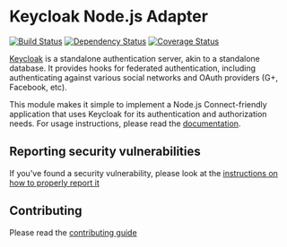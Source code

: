 # Keycloak Node.js Adapter

[![Build Status](https://travis-ci.org/keycloak/keycloak-nodejs-connect.svg?branch=master)](https://travis-ci.org/keycloak/keycloak-nodejs-connect)
[![Dependency Status](https://img.shields.io/david/keycloak/keycloak-nodejs-connect.svg?style=flat-square)](https://david-dm.org/keycloak/keycloak-nodejs-connect)
[![Coverage Status](https://coveralls.io/repos/github/keycloak/keycloak-nodejs-connect/badge.svg?branch=master)](https://coveralls.io/github/keycloak/keycloak-nodejs-connect?branch=master)

[Keycloak](http://keycloak.org/) is a standalone authentication
server, akin to a standalone database.  It provides hooks for federated
authentication, including authenticating against various social networks
and OAuth providers (G+, Facebook, etc).

This module makes it simple to implement a Node.js Connect-friendly
application that uses Keycloak for its authentication and authorization needs. For usage instructions, please read the [documentation](https://keycloak.gitbooks.io/documentation/content/securing_apps/topics/oidc/nodejs-adapter.html).

Reporting security vulnerabilities
----------------------------------

If you've found a security vulnerability, please look at the [instructions on how to properly report it](http://www.keycloak.org/security.html)

Contributing
------------

Please read the [contributing guide](./CONTRIBUTING.md)
